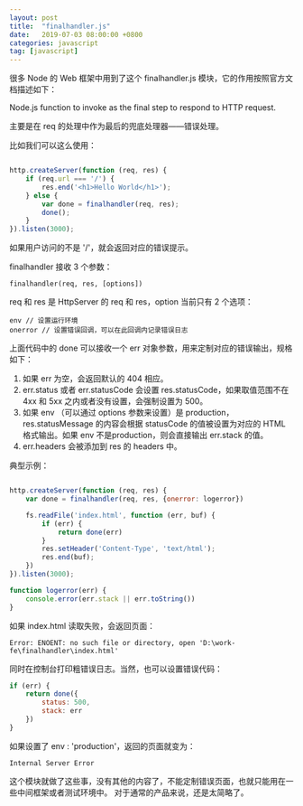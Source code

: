 ```yaml
---
layout: post
title:  "finalhandler.js"
date:   2019-07-03 08:00:00 +0800
categories: javascript
tag: [javascript]
---
```


很多 Node 的 Web 框架中用到了这个 finalhandler.js 模块，它的作用按照官方文档描述如下： 

Node.js function to invoke as the final step to respond to HTTP request.

主要是在 req 的处理中作为最后的兜底处理器——错误处理。

<!-- more -->

比如我们可以这么使用：

```javascript

http.createServer(function (req, res) {
    if (req.url === '/') {
        res.end('<h1>Hello World</h1>');
    } else {
        var done = finalhandler(req, res);
        done();
    }
}).listen(3000);

```

如果用户访问的不是 '/'，就会返回对应的错误提示。

finalhandler 接收 3 个参数：

    finalhandler(req, res, [options])

req 和 res 是 HttpServer 的 req 和 res，option 当前只有 2 个选项：

    env // 设置运行环境
    onerror // 设置错误回调，可以在此回调内记录错误日志

上面代码中的 done 可以接收一个 err 对象参数，用来定制对应的错误输出，规格如下：

1. 如果 err 为空，会返回默认的 404 相应。
2. err.status 或者 err.statusCode 会设置 res.statusCode，如果取值范围不在 4xx 和 5xx 之内或者没有设置，会强制设置为 500。
3. 如果 env （可以通过 options 参数来设置）是 production，res.statusMessage 的内容会根据 statusCode 的值被设置为对应的 HTML 格式输出。如果 env 不是production，则会直接输出 err.stack 的值。
4. err.headers 会被添加到 res 的 headers 中。

典型示例：

```javascript

http.createServer(function (req, res) {
    var done = finalhandler(req, res, {onerror: logerror})

    fs.readFile('index.html', function (err, buf) {
        if (err) {
            return done(err)
        }
        res.setHeader('Content-Type', 'text/html');
        res.end(buf);
    })
}).listen(3000);

function logerror(err) {
    console.error(err.stack || err.toString())
}
```
如果 index.html 读取失败，会返回页面：

    Error: ENOENT: no such file or directory, open 'D:\work-fe\finalhandler\index.html'

同时在控制台打印粗错误日志。当然，也可以设置错误代码：

```javascript
if (err) {
    return done({
        status: 500,
        stack: err
    })
}
```

如果设置了 env : 'production'，返回的页面就变为：

    Internal Server Error

这个模块就做了这些事，没有其他的内容了，不能定制错误页面，也就只能用在一些中间框架或者测试环境中。
对于通常的产品来说，还是太简略了。